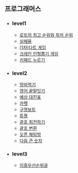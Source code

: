 ## 프로그래머스 

+ ### level1 
  + [로또의 최고 순위와 최저 순위](https://github.com/Lee-Jun-Young/Algorithm/blob/master/programmers/_77484.java)
  + [실패율](https://github.com/Lee-Jun-Young/Algorithm/blob/master/programmers/_42889.java)
  + [[1차]다트 게임](https://github.com/Lee-Jun-Young/Algorithm/blob/master/programmers/_17682.java)
  + [크레인 인형뽑기 게임](https://github.com/Lee-Jun-Young/Algorithm/blob/master/programmers/_64061.java)
  + [키패드 누르기](https://github.com/Lee-Jun-Young/Algorithm/blob/master/programmers/_67256.java)

+ ### level2
  + [땅따먹기](https://github.com/Lee-Jun-Young/Algorithm/blob/master/programmers/_12913.java)
  + [영어 끝말잇기](https://github.com/Lee-Jun-Young/Algorithm/blob/master/programmers/_12981.java)
  + [예상 대진표](https://github.com/Lee-Jun-Young/Algorithm/blob/master/programmers/_12985.java)
  + [카펫](https://github.com/Lee-Jun-Young/Algorithm/blob/master/programmers/_42842.java)
  + [구명보트](https://github.com/Lee-Jun-Young/Algorithm/blob/master/programmers/_42885.java)
  + [튜플](https://github.com/Lee-Jun-Young/Algorithm/blob/master/programmers/_64065.java)
  + [괄호 회전하기](https://github.com/Lee-Jun-Young/Algorithm/blob/master/programmers/_76502.java)
  + [괄호 변환](https://github.com/Lee-Jun-Young/Algorithm/blob/master/programmers/_60058.java)
  + [오픈 채팅방](https://github.com/Lee-Jun-Young/Algorithm/blob/master/programmers/_42888.java)
  + [다음 큰 숫자](https://github.com/Lee-Jun-Young/Algorithm/blob/master/programmers/_12911.java)

+ ### level3
  + [이중우선순위큐](https://github.com/Lee-Jun-Young/Algorithm/blob/master/programmers/_42628.java)
